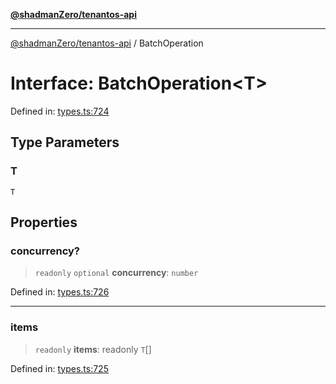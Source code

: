 [**@shadmanZero/tenantos-api**](../README.md)

***

[@shadmanZero/tenantos-api](../globals.md) / BatchOperation

# Interface: BatchOperation\<T\>

Defined in: [types.ts:724](https://github.com/shadmanZero/tenantos-api/blob/a3061c31c45f4aa1cfaa0e889df3cea522a254ad/src/types.ts#L724)

## Type Parameters

### T

`T`

## Properties

### concurrency?

> `readonly` `optional` **concurrency**: `number`

Defined in: [types.ts:726](https://github.com/shadmanZero/tenantos-api/blob/a3061c31c45f4aa1cfaa0e889df3cea522a254ad/src/types.ts#L726)

***

### items

> `readonly` **items**: readonly `T`[]

Defined in: [types.ts:725](https://github.com/shadmanZero/tenantos-api/blob/a3061c31c45f4aa1cfaa0e889df3cea522a254ad/src/types.ts#L725)
